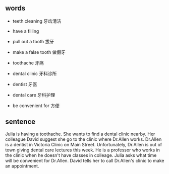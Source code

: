 ## words
* teeth cleaning 牙齿清洁
* have a filling
* pull out a tooth 拔牙
* make a false tooth 做假牙

* toothache 牙痛
* dental clinic 牙科诊所
* dentist 牙医
* dental care 牙科护理
* be convenient for 方便

## sentence
Julia is having a toothache. She wants to find a dental clinic nearby. Her colleague David suggest she go to the clinic where Dr.Allen works. 
Dr.Allen is a dentist in Victoria Clinic on Main Street. Unfortunately, Dr.Allen is out of town giving dental care lectures this week. He is a professor
who works in the clinic when he doesn't have classes in colleage. Julia asks what time will be convenient for Dr.Allen. David tells her to call Dr.Allen's clinic
to make an appointment.
